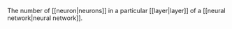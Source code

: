 
The number of [[neuron|neurons]] in a particular [[layer|layer]]
of a [[neural network|neural network]].

